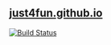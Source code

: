 ## [just4fun.github.io](https://just4fun.github.io/)

[![Build Status](https://travis-ci.org/just4fun/just4fun.github.io.svg?branch=src)](https://travis-ci.org/just4fun/just4fun.github.io)
